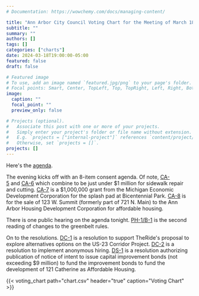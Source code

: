 ```yaml
---
# Documentation: https://wowchemy.com/docs/managing-content/

title: "Ann Arbor City Council Voting Chart for the Meeting of March 18, 2024"
subtitle: ""
summary: ""
authors: []
tags: []
categories: ["charts"]
date: 2024-03-18T19:00:00-05:00
featured: false
draft: false

# Featured image
# To use, add an image named `featured.jpg/png` to your page's folder.
# Focal points: Smart, Center, TopLeft, Top, TopRight, Left, Right, BottomLeft, Bottom, BottomRight.
image:
  caption: ""
  focal_point: ""
  preview_only: false

# Projects (optional).
#   Associate this post with one or more of your projects.
#   Simply enter your project's folder or file name without extension.
#   E.g. `projects = ["internal-project"]` references `content/project/deep-learning/index.md`.
#   Otherwise, set `projects = []`.
projects: []
---
```


Here's the [agenda](https://a2gov.legistar.com/MeetingDetail.aspx?ID=1141234&GUID=C2088826-7FE4-4736-A98B-17F0A870AF85&Options=info|&Search=). 

The evening kicks off with an 8-item consent agenda. Of note, [CA-5](https://a2gov.legistar.com/LegislationDetail.aspx?ID=6566277&GUID=FAC779FF-C542-4A2A-8496-2945A02BA592&Options=&Search=) and [CA-6](https://a2gov.legistar.com/LegislationDetail.aspx?ID=6566277&GUID=FAC779FF-C542-4A2A-8496-2945A02BA592&Options=&Search=) which combine to be just under $1 million for sidewalk repair and cutting. [CA-7](https://a2gov.legistar.com/LegislationDetail.aspx?ID=6568175&GUID=7C6DE278-C9DD-47FD-AEBF-31BD0B4A47F9&Options=&Search=) is a $1,000,000 grant from the Michigan Economic Development Corporation for the splash pad at Bicentennial Park. [CA-8](https://a2gov.legistar.com/LegislationDetail.aspx?ID=6566275&GUID=D204042C-7E2F-479F-AFBB-177EADD08AC2&Options=&Search=) is for the sale of 123 W. Summit (formerly part of 721 N. Main) to the Ann Arbor Housing Development Corporation for affordable housing.

There is one public hearing on the agenda tonight. [PH-1/B-1](https://a2gov.legistar.com/LegislationDetail.aspx?ID=6551472&GUID=4D77DEE9-94F7-42DA-B405-3018DC6F9078&Options=&Search=) is the second reading of changes to the greenbelt rules.

On to the resolutions. [DC-1](https://a2gov.legistar.com/LegislationDetail.aspx?ID=6572576&GUID=3D17F674-0F3E-4589-B8F6-EC7E7178E620&Options=&Search=) is a resolution to support TheRide's proposal to explore alternatives options on the US-23 Corridor Project. [DC-2](https://a2gov.legistar.com/LegislationDetail.aspx?ID=6575132&GUID=75518D9E-7B11-49D2-AED4-CC80AE328214&Options=&Search=) is a resolution to implement anonymous hiring. [DS-1](https://a2gov.legistar.com/LegislationDetail.aspx?ID=6566282&GUID=2CDCBC96-F17F-44A4-B2B2-36EA6A8BA2DF&Options=&Search=) is a resolution authorizing publication of notice of intent to issue capital improvement bonds (not exceeding $9 million) to fund the improvement bonds to fund the development of 121 Catherine as Affordable Housing.

{{< voting_chart path="chart.csv" header="true" caption="Voting Chart" >}}

